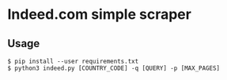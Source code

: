 # Indeed.com simple scraper

## Usage

    $ pip install --user requirements.txt
    $ python3 indeed.py [COUNTRY_CODE] -q [QUERY] -p [MAX_PAGES]